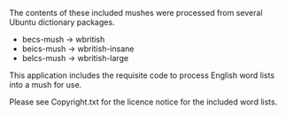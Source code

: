 The contents of these included mushes were processed from several Ubuntu dictionary packages.
- becs-mush -> wbritish
- beics-mush -> wbritish-insane
- belcs-mush -> wbritish-large

This application includes the requisite code to process English word lists into a mush for use.

Please see Copyright.txt for the licence notice for the included word lists.